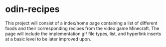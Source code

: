 # odin-recipes
This project will consist of a index/home page containing a list of different foods and their corresponding recipes from the video game Minecraft. The page will include the implementation gif file types, list, and hyperlink inserts at a basic level to be later improved upon.